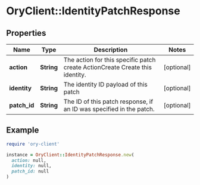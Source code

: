 # OryClient::IdentityPatchResponse

## Properties

| Name | Type | Description | Notes |
| ---- | ---- | ----------- | ----- |
| **action** | **String** | The action for this specific patch create ActionCreate  Create this identity. | [optional] |
| **identity** | **String** | The identity ID payload of this patch | [optional] |
| **patch_id** | **String** | The ID of this patch response, if an ID was specified in the patch. | [optional] |

## Example

```ruby
require 'ory-client'

instance = OryClient::IdentityPatchResponse.new(
  action: null,
  identity: null,
  patch_id: null
)
```

